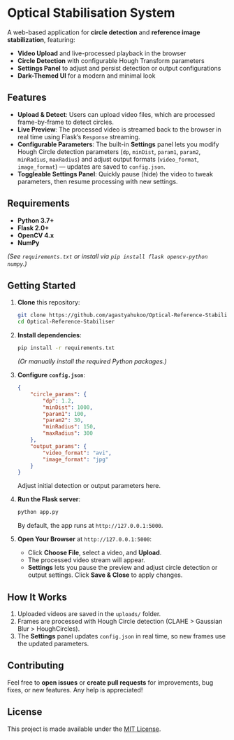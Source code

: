 # Optical Stabilisation System

A web-based application for **circle detection** and **reference image stabilization**, featuring:
- **Video Upload** and live-processed playback in the browser
- **Circle Detection** with configurable Hough Transform parameters
- **Settings Panel** to adjust and persist detection or output configurations
- **Dark-Themed UI** for a modern and minimal look

## Features

- **Upload & Detect**: Users can upload video files, which are processed frame-by-frame to detect circles.
- **Live Preview**: The processed video is streamed back to the browser in real time using Flask’s `Response` streaming.
- **Configurable Parameters**: The built-in **Settings** panel lets you modify Hough Circle detection parameters (`dp`, `minDist`, `param1`, `param2`, `minRadius`, `maxRadius`) and adjust output formats (`video_format`, `image_format`) — updates are saved to `config.json`.
- **Toggleable Settings Panel**: Quickly pause (hide) the video to tweak parameters, then resume processing with new settings.

## Requirements

- **Python 3.7+**  
- **Flask 2.0+**  
- **OpenCV 4.x**  
- **NumPy**  

*(See `requirements.txt` or install via `pip install flask opencv-python numpy`.)*

## Getting Started

1. **Clone** this repository:
   ```bash
   git clone https://github.com/agastyahukoo/Optical-Reference-Stabiliser.git
   cd Optical-Reference-Stabiliser
   ```

2. **Install dependencies**:
   ```bash
   pip install -r requirements.txt
   ```
   *(Or manually install the required Python packages.)*

3. **Configure `config.json`**:
   ```json
   {
       "circle_params": {
           "dp": 1.2,
           "minDist": 1000,
           "param1": 100,
           "param2": 30,
           "minRadius": 150,
           "maxRadius": 300
       },
       "output_params": {
           "video_format": "avi",
           "image_format": "jpg"
       }
   }
   ```
   Adjust initial detection or output parameters here.

4. **Run the Flask server**:
   ```bash
   python app.py
   ```
   By default, the app runs at `http://127.0.0.1:5000`.

5. **Open Your Browser** at `http://127.0.0.1:5000`:
   - Click **Choose File**, select a video, and **Upload**.
   - The processed video stream will appear.  
   - **Settings** lets you pause the preview and adjust circle detection or output settings. Click **Save & Close** to apply changes.

## How It Works

1. Uploaded videos are saved in the `uploads/` folder.  
2. Frames are processed with Hough Circle detection (CLAHE > Gaussian Blur > HoughCircles).  
3. The **Settings** panel updates `config.json` in real time, so new frames use the updated parameters.  

## Contributing

Feel free to **open issues** or **create pull requests** for improvements, bug fixes, or new features. Any help is appreciated!

## License

This project is made available under the [MIT License](LICENSE).  
